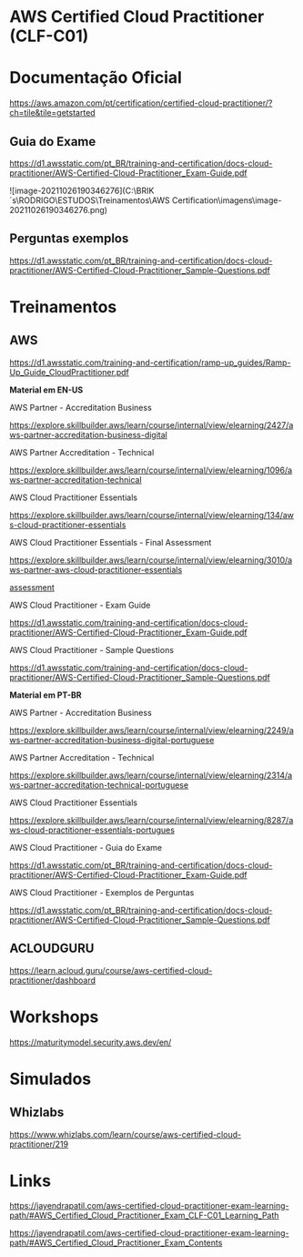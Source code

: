 

# **AWS Certified Cloud Practitioner (CLF-C01)**



# **Documentação Oficial**

https://aws.amazon.com/pt/certification/certified-cloud-practitioner/?ch=tile&tile=getstarted

## **Guia do Exame**

https://d1.awsstatic.com/pt_BR/training-and-certification/docs-cloud-practitioner/AWS-Certified-Cloud-Practitioner_Exam-Guide.pdf

![image-20211026190346276](C:\BRIK´s\RODRIGO\ESTUDOS\Treinamentos\AWS Certification\imagens\image-20211026190346276.png)



## **Perguntas exemplos**

https://d1.awsstatic.com/pt_BR/training-and-certification/docs-cloud-practitioner/AWS-Certified-Cloud-Practitioner_Sample-Questions.pdf



# **Treinamentos**

## AWS

https://d1.awsstatic.com/training-and-certification/ramp-up_guides/Ramp-Up_Guide_CloudPractitioner.pdf



**Material em EN-US**

AWS Partner - Accreditation Business

https://explore.skillbuilder.aws/learn/course/internal/view/elearning/2427/aws-partner-accreditation-business-digital

 

AWS Partner Accreditation - Technical

https://explore.skillbuilder.aws/learn/course/internal/view/elearning/1096/aws-partner-accreditation-technical

 

AWS Cloud Practitioner Essentials

https://explore.skillbuilder.aws/learn/course/internal/view/elearning/134/aws-cloud-practitioner-essentials

 

AWS Cloud Practitioner Essentials - Final Assessment

https://explore.skillbuilder.aws/learn/course/internal/view/elearning/3010/aws-partner-aws-cloud-practitioner-essentials

[assessment](https://explore.skillbuilder.aws/learn/course/3010/play/11028/aws-partner-aws-cloud-practitioner-essentials-assessment)

 

AWS Cloud Practitioner - Exam Guide

https://d1.awsstatic.com/training-and-certification/docs-cloud-practitioner/AWS-Certified-Cloud-Practitioner_Exam-Guide.pdf

 

AWS Cloud Practitioner - Sample Questions

https://d1.awsstatic.com/training-and-certification/docs-cloud-practitioner/AWS-Certified-Cloud-Practitioner_Sample-Questions.pdf

 


**Material em PT-BR**

 

AWS Partner - Accreditation Business

https://explore.skillbuilder.aws/learn/course/internal/view/elearning/2249/aws-partner-accreditation-business-digital-portuguese

 

AWS Partner Accreditation - Technical

https://explore.skillbuilder.aws/learn/course/internal/view/elearning/2314/aws-partner-accreditation-technical-portuguese

 

AWS Cloud Practitioner Essentials

https://explore.skillbuilder.aws/learn/course/internal/view/elearning/8287/aws-cloud-practitioner-essentials-portugues

 

AWS Cloud Practitioner - Guia do Exame

https://d1.awsstatic.com/pt_BR/training-and-certification/docs-cloud-practitioner/AWS-Certified-Cloud-Practitioner_Exam-Guide.pdf

 

AWS Cloud Practitioner - Exemplos de Perguntas

https://d1.awsstatic.com/pt_BR/training-and-certification/docs-cloud-practitioner/AWS-Certified-Cloud-Practitioner_Sample-Questions.pdf



## **ACLOUDGURU**

https://learn.acloud.guru/course/aws-certified-cloud-practitioner/dashboard



# **Workshops**

https://maturitymodel.security.aws.dev/en/

# **Simulados**

## **Whizlabs**

https://www.whizlabs.com/learn/course/aws-certified-cloud-practitioner/219

# **Links** 

https://jayendrapatil.com/aws-certified-cloud-practitioner-exam-learning-path/#AWS_Certified_Cloud_Practitioner_Exam_CLF-C01_Learning_Path

https://jayendrapatil.com/aws-certified-cloud-practitioner-exam-learning-path/#AWS_Certified_Cloud_Practitioner_Exam_Contents



